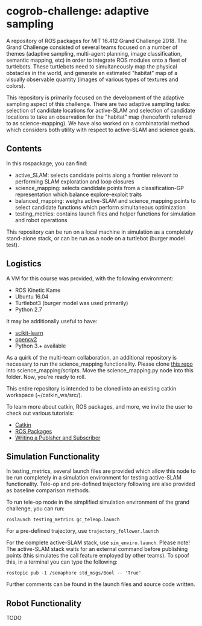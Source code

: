 # cogrob-challenge: adaptive sampling
A repository of ROS packages for MIT 16.412 Grand Challenge 2018. The Grand Challenge consisted of several teams focused on a number of themes (adaptive sampling, multi-agent planning, image classification, semantic mapping, etc) in order to integrate ROS modules onto a fleet of turtlebots. These turtlebots need to simultaneously map the physical obstacles in the world, and generate an estimated "habitat" map of a visually observable quantity (images of various types of textures and colors). 

This repository is primarily focused on the development of the adaptive sampling aspect of this challenge. There are two adaptive sampling tasks: selection of candidate locations for active-SLAM and selection of candidate locations to take an observation for the "habitat" map (henceforth referred to as science-mapping). We have also worked on a combinatorial method which considers both utility with respect to active-SLAM and science goals.


## Contents
In this rospackage, you can find:
* active_SLAM: selects candidate points along a frontier relevant to performing SLAM exploration and loop closures
* science_mapping: selects candidate points from a classification-GP representation which balance explore-exploit traits
* balanced_mapping: weighs active-SLAM and science_mapping points to select candidate functions which perform simultaneous optimization
* testing_metrics: contains launch files and helper functions for simulation and robot operations

This repository can be run on a local machine in simulation as a completely stand-alone stack, or can be run as a node on a turtlebot (burger model test).


## Logistics
A VM for this course was provided, with the following environment:
* ROS Kinetic Kame
* Ubuntu 16.04
* Turtlebot3 (burger model was used primarily)
* Python 2.7

It may be additionally useful to have:
* [scikit-learn](http://scikit-learn.org/stable/install.html)
* [opencv2](https://pypi.org/project/opencv-python/)
* Python 3.+ available

As a quirk of the multi-team collaboration, an additional repository is necessary to run the science_mapping functionality. Please clone [this repo](https://github.com/Keyrat06/Gaussian_Processes_Sampling) into science_mapping/scripts. Move the science_mapping.py node into this folder. Now, you're ready to roll.

This entire repository is intended to be cloned into an existing catkin workspace (~/catkin_ws/src/).

To learn more about catkin, ROS packages, and more, we invite the user to check out various tutorials:
* [Catkin](http://wiki.ros.org/catkin/Tutorials)
* [ROS Packages](http://wiki.ros.org/Packages)
* [Writing a Publsher and Subscriber](http://wiki.ros.org/ROS/Tutorials/WritingPublisherSubscriber%28python%29)


## Simulation Functionality
In testing_metrics, several launch files are provided which allow this node to be run completely in a simulation environment for testing active-SLAM functionality. Tele-op and pre-defined trajectory following are also provided as baseline comparison methods. 

To run tele-op mode in the simplified simulation environment of the grand challenge, you can run:

```roslaunch testing_metrics gc_teleop.launch```

For a pre-defined trajectory, use ```trajectory_follower.launch```

For the complete active-SLAM stack, use ```sim_enviro.launch```. Please note! The active-SLAM stack waits for an external command before publishing points (this simulates the call feature employed by other teams). To spoof this, in a terminal you can type the following:

```rostopic pub -1 /semaphore std_msgs/Bool -- 'True'```

Further comments can be found in the launch files and source code written.


## Robot Functionality
TODO
